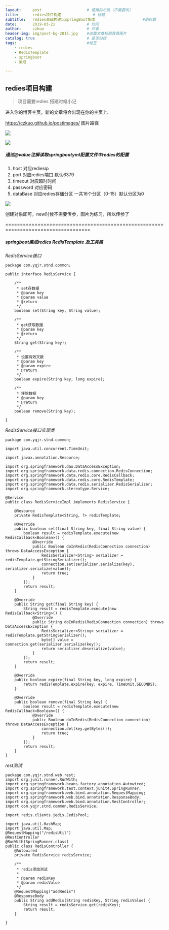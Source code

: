 ```yaml
---
layout:     post   				    # 使用的布局（不需要改）
title:      redies项目构建				# 标题 
subtitle:   redies基础构建以springBoot集成                     #副标题
date:       2019-03-21 				# 时间
author:     czkuo					# 作者
header-img: img/post-bg-2015.jpg 	#这篇文章标题背景图片
catalog: true 						# 是否归档
tags:								#标签
    - redies
    - RedisTemplate
    - springboot
    - 集成

---
```


## redies项目构建

> 项目需要redies 搭建时候小记

进入你的博客主页，新的文章将会出现在你的主页上.

https://czkuo.github.io/postimages/        图片路径

![](E:\gitblog\czkuo.github.io\postimages\201904026.png)

![](E:\gitblog\czkuo.github.io\postimages\201904027.png)

##### 通过@value注解读取springbootyml配置文件中redies的配置

1. host  对应rediesip
2. port  对应redies端口 默认6379
3. timeout  对应超时时间
4. password  对应密码
5. dataBase 对应redies存储分区 一共16个分区（0-15）默认分区为0

![](E:\gitblog\czkuo.github.io\postimages\201904028.png)

创建对象即可，new时候不需要传参，图片为练习，所以传参了

===================================================================================

##### springboot集成redies  RedisTemplate 及工具类

*RedisService接口*
```
package com.yqjr.stnd.common;

public interface RedisService {

    /**
     * set存数据
     * @param key
     * @param value
     * @return
     */
    boolean set(String key, String value);

    /**
     * get获取数据
     * @param key
     * @return
     */
    String get(String key);

    /**
     * 设置有效天数
     * @param key
     * @param expire
     * @return
     */
    boolean expire(String key, long expire);

    /**
     * 移除数据
     * @param key
     * @return
     */
    boolean remove(String key);

}

```
*RedisService接口实现类*

```
package com.yqjr.stnd.common;

import java.util.concurrent.TimeUnit;

import javax.annotation.Resource;

import org.springframework.dao.DataAccessException;
import org.springframework.data.redis.connection.RedisConnection;
import org.springframework.data.redis.core.RedisCallback;
import org.springframework.data.redis.core.RedisTemplate;
import org.springframework.data.redis.serializer.RedisSerializer;
import org.springframework.stereotype.Service;

@Service
public class RedisServiceImpl implements RedisService {

    @Resource
    private RedisTemplate<String, ?> redisTemplate;

    @Override
    public boolean set(final String key, final String value) {
        boolean result = redisTemplate.execute(new RedisCallback<Boolean>() {
            @Override
            public Boolean doInRedis(RedisConnection connection) throws DataAccessException {
                RedisSerializer<String> serializer = redisTemplate.getStringSerializer();
                connection.set(serializer.serialize(key), serializer.serialize(value));
                return true;
            }
        });
        return result;
    }

    @Override
    public String get(final String key) {
        String result = redisTemplate.execute(new RedisCallback<String>() {
            @Override
            public String doInRedis(RedisConnection connection) throws DataAccessException {
                RedisSerializer<String> serializer = redisTemplate.getStringSerializer();
                byte[] value = connection.get(serializer.serialize(key));
                return serializer.deserialize(value);
            }
        });
        return result;
    }

    @Override
    public boolean expire(final String key, long expire) {
        return redisTemplate.expire(key, expire, TimeUnit.SECONDS);
    }

    @Override
    public boolean remove(final String key) {
        boolean result = redisTemplate.execute(new RedisCallback<Boolean>() {
            @Override
            public Boolean doInRedis(RedisConnection connection) throws DataAccessException {
                connection.del(key.getBytes());
                return true;
            }
        });
        return result;
    }
}
```
*rest测试*
```
package com.yqjr.stnd.web.rest;
import org.junit.runner.RunWith;
import org.springframework.beans.factory.annotation.Autowired;
import org.springframework.test.context.junit4.SpringRunner;
import org.springframework.web.bind.annotation.RequestMapping;
import org.springframework.web.bind.annotation.ResponseBody;
import org.springframework.web.bind.annotation.RestController;
import com.yqjr.stnd.common.RedisService;

import redis.clients.jedis.JedisPool;

import java.util.HashMap;
import java.util.Map;
@RequestMapping("/redisUtil")
@RestController
@RunWith(SpringRunner.class)
public class RedisController {
	@Autowired
    private RedisService redisService;

	/**
	 * redis添加测试
	 * 
	 * @param redisKey
	 * @param redisValue
	 */
	@RequestMapping("addRedis")
	@ResponseBody
	public String addRedis(String redisKey, String redisValue) {
		String result = redisService.get(redisKey);
		return result;
	}

}
```